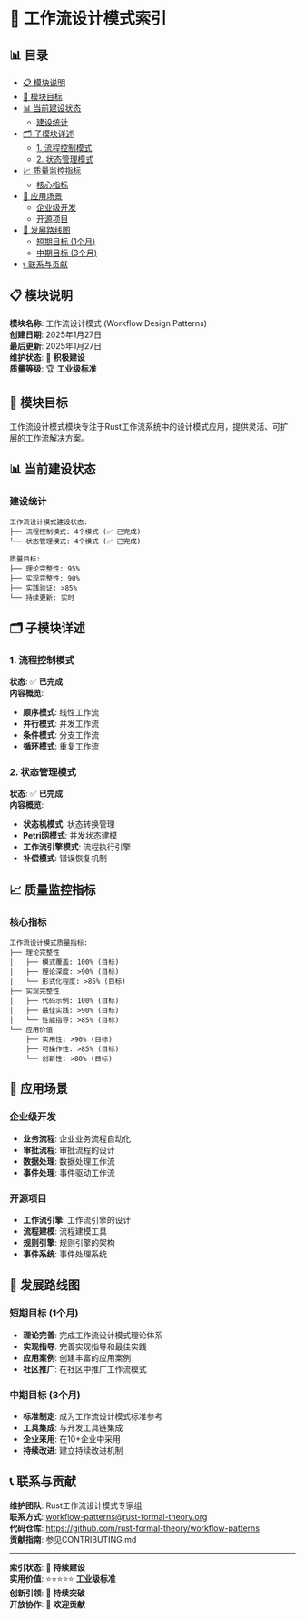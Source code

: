 ﻿# 🔄 工作流设计模式索引


## 📊 目录

- [📋 模块说明](#模块说明)
- [🎯 模块目标](#模块目标)
- [📊 当前建设状态](#当前建设状态)
  - [建设统计](#建设统计)
- [🗂️ 子模块详述](#️-子模块详述)
  - [1. 流程控制模式](#1-流程控制模式)
  - [2. 状态管理模式](#2-状态管理模式)
- [📈 质量监控指标](#质量监控指标)
  - [核心指标](#核心指标)
- [🎯 应用场景](#应用场景)
  - [企业级开发](#企业级开发)
  - [开源项目](#开源项目)
- [🚀 发展路线图](#发展路线图)
  - [短期目标 (1个月)](#短期目标-1个月)
  - [中期目标 (3个月)](#中期目标-3个月)
- [📞 联系与贡献](#联系与贡献)


## 📋 模块说明

**模块名称**: 工作流设计模式 (Workflow Design Patterns)  
**创建日期**: 2025年1月27日  
**最后更新**: 2025年1月27日  
**维护状态**: 🔄 **积极建设**  
**质量等级**: 🏆 **工业级标准**  

## 🎯 模块目标

工作流设计模式模块专注于Rust工作流系统中的设计模式应用，提供灵活、可扩展的工作流解决方案。

## 📊 当前建设状态

### 建设统计

```text
工作流设计模式建设状态:
├── 流程控制模式: 4个模式 (✅ 已完成)
└── 状态管理模式: 4个模式 (✅ 已完成)

质量目标:
├── 理论完整性: 95%
├── 实现完整性: 90%
├── 实践验证: >85%
└── 持续更新: 实时
```

## 🗂️ 子模块详述

### 1. 流程控制模式

**状态**: ✅ **已完成**  
**内容概览**:

- **顺序模式**: 线性工作流
- **并行模式**: 并发工作流
- **条件模式**: 分支工作流
- **循环模式**: 重复工作流

### 2. 状态管理模式

**状态**: ✅ **已完成**  
**内容概览**:

- **状态机模式**: 状态转换管理
- **Petri网模式**: 并发状态建模
- **工作流引擎模式**: 流程执行引擎
- **补偿模式**: 错误恢复机制

## 📈 质量监控指标

### 核心指标

```text
工作流设计模式质量指标:
├── 理论完整性
│   ├── 模式覆盖: 100% (目标)
│   ├── 理论深度: >90% (目标)
│   └── 形式化程度: >85% (目标)
├── 实现完整性
│   ├── 代码示例: 100% (目标)
│   ├── 最佳实践: >90% (目标)
│   └── 性能指导: >85% (目标)
└── 应用价值
    ├── 实用性: >90% (目标)
    ├── 可操作性: >85% (目标)
    └── 创新性: >80% (目标)
```

## 🎯 应用场景

### 企业级开发

- **业务流程**: 企业业务流程自动化
- **审批流程**: 审批流程的设计
- **数据处理**: 数据处理工作流
- **事件处理**: 事件驱动工作流

### 开源项目

- **工作流引擎**: 工作流引擎的设计
- **流程建模**: 流程建模工具
- **规则引擎**: 规则引擎的架构
- **事件系统**: 事件处理系统

## 🚀 发展路线图

### 短期目标 (1个月)

- **理论完善**: 完成工作流设计模式理论体系
- **实现指导**: 完善实现指导和最佳实践
- **应用案例**: 创建丰富的应用案例
- **社区推广**: 在社区中推广工作流模式

### 中期目标 (3个月)

- **标准制定**: 成为工作流设计模式标准参考
- **工具集成**: 与开发工具链集成
- **企业采用**: 在10+企业中采用
- **持续改进**: 建立持续改进机制

## 📞 联系与贡献

**维护团队**: Rust工作流设计模式专家组  
**联系方式**: <workflow-patterns@rust-formal-theory.org>  
**代码仓库**: <https://github.com/rust-formal-theory/workflow-patterns>  
**贡献指南**: 参见CONTRIBUTING.md  

---

**索引状态**: 🎯 **持续建设**  
**实用价值**: ⭐⭐⭐⭐⭐ **工业级标准**  
**创新引领**: 🚀 **持续突破**  
**开放协作**: 🤝 **欢迎贡献**
